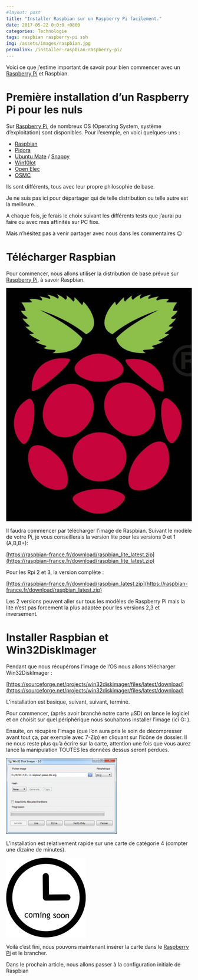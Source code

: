 ```yaml
---
#layout: post
title: "Installer Raspbian sur un Raspberry Pi facilement."
date: 2017-05-22 0:0:0 +0800
categories: Technologie
tags: raspbian raspberry-pi ssh
img: /assets/images/raspbian.jpg
permalink: /installer-raspbian-raspberry-pi/
---
```


Voici ce que j’estime important de savoir pour bien commencer avec un [Raspberry Pi](https://amzn.to/2UiOumy) et Raspbian.

# Première installation d’un Raspberry Pi pour les nuls

Sur [Raspberry Pi](https://amzn.to/2UiOumy), de nombreux OS (Operating System, système d’exploitation) sont disponibles.
Pour l’exemple, en voici quelques-uns :

* [Raspbian](https://www.raspbian.org/)
* [Pidora](http://pidora.ca/)
* [Ubuntu Mate](https://ubuntu-mate.org/raspberry-pi/) / [Snappy](https://developer.ubuntu.com/core/get-started#snappy-raspi2)
* [Win10Iot](https://developer.microsoft.com/fr-fr/windows/iot/Downloads.htm)
* [Open Elec](http://openelec.tv/)
* [OSMC](https://osmc.tv/)

Ils sont différents, tous avec leur propre philosophie de base.

Je ne suis pas ici pour départager qui de telle distribution ou telle autre est la meilleure.

A chaque fois, je ferais le choix suivant les différents tests que j’aurai pu faire ou avec mes affinités sur PC fixe.

Mais n’hésitez pas à venir partager avec nous dans les commentaires 😉

# Télécharger Raspbian

Pour commencer, nous allons utiliser la distribution de base prévue sur [Raspberry Pi](https://amzn.to/2UiOumy), à savoir Raspbian.

![image raspbian](/assets/images/raspbian.jpg)

Il faudra commencer par télécharger l’image de Raspbian.
Suivant le modèle de votre Pi, je vous conseillerais la version lite pour les versions 0 et 1 (A,B,B+):

[https://raspbian-france.fr/download/raspbian_lite_latest.zip](https://raspbian-france.fr/download/raspbian_lite_latest.zip)

Pour les Rpi 2 et 3, la version complète :

[https://raspbian-france.fr/download/raspbian_latest.zip](https://raspbian-france.fr/download/raspbian_latest.zip)

Les 2 versions peuvent aller sur tous les modèles de Raspberry Pi mais la lite n’est pas forcement la plus adaptée pour les versions 2,3 et inversement.

# Installer Raspbian et Win32DiskImager

Pendant que nous récupérons l’image de l’OS nous allons télécharger Win32DiskImager :

[https://sourceforge.net/projects/win32diskimager/files/latest/download](https://sourceforge.net/projects/win32diskimager/files/latest/download)

L’installation est basique, suivant, suivant, terminé.

Pour commencer, (après avoir branché notre carte µSD) on lance le logiciel et on choisit sur quel périphérique nous souhaitons installer l’image (ici G: ).

Ensuite, on récupère l’image (que l’on aura pris le soin de décompresser avant tout ça, par exemple avec 7-Zip) en cliquant sur l’icône de dossier. Il ne nous reste plus qu’à écrire sur la carte, attention une fois que vous aurez lancé la manipulation TOUTES les données dessus seront perdues.

![image win32diskimager](/assets/images/win32diskimager.png)

L’installation est relativement rapide sur une carte de catégorie 4 (compter une dizaine de minutes).

![image horloge](/assets/images/horloge.png)

Voilà c’est fini, nous pouvons maintenant insérer la carte dans le [Raspberry Pi](https://amzn.to/2UiOumy) et le brancher.

Dans le prochain article, nous allons passer à la configuration initiale de Raspbian
